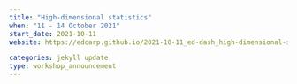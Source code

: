 ```yaml
---
title: "High-dimensional statistics" 
when: "11 - 14 October 2021"
start_date: 2021-10-11
website: https://edcarp.github.io/2021-10-11_ed-dash_high-dimensional-stats/

categories: jekyll update
type: workshop_announcement
---  
```


